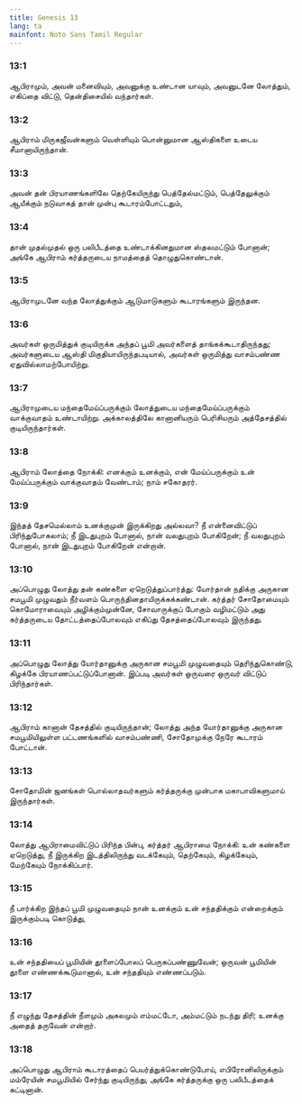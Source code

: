 ```yaml
---
title: Genesis 13
lang: ta
mainfont: Noto Sans Tamil Regular
---
```


###  13:1

ஆபிராமும், அவன் மனைவியும், அவனுக்கு உண்டான யாவும், அவனுடனே லோத்தும், எகிப்தை விட்டு, தென்திசையில் வந்தார்கள்.

###  13:2

ஆபிராம் மிருகஜீவன்களும் வெள்ளியும் பொன்னுமான ஆஸ்திகளை உடைய சீமானாயிருந்தான்.

###  13:3

அவன் தன் பிரயாணங்களிலே தெற்கேயிருந்து பெத்தேல்மட்டும், பெத்தேலுக்கும் ஆயீக்கும் நடுவாகத் தான் முன்பு கூடாரம்போட்டதும்,

###  13:4

தான் முதல்முதல் ஒரு பலிபீடத்தை உண்டாக்கினதுமான ஸ்தலமட்டும் போனான்; அங்கே ஆபிராம் கர்த்தருடைய நாமத்தைத் தொழுதுகொண்டான்.

###  13:5

ஆபிராமுடனே வந்த லோத்துக்கும் ஆடுமாடுகளும் கூடாரங்களும் இருந்தன.

###  13:6

அவர்கள் ஒருமித்துக் குடியிருக்க அந்தப் பூமி அவர்களைத் தாங்கக்கூடாதிருந்தது; அவர்களுடைய ஆஸ்தி மிகுதியாயிருந்தபடியால், அவர்கள் ஒருமித்து வாசம்பண்ண ஏதுவில்லாமற்போயிற்று.

###  13:7

ஆபிராமுடைய மந்தைமேய்ப்பருக்கும் லோத்துடைய மந்தைமேய்ப்பருக்கும் வாக்குவாதம் உண்டாயிற்று. அக்காலத்திலே கானானியரும் பெரிசியரும் அத்தேசத்தில் குடியிருந்தார்கள்.

###  13:8

ஆபிராம் லோத்தை நோக்கி: எனக்கும் உனக்கும், என் மேய்ப்பருக்கும் உன் மேய்ப்பருக்கும் வாக்குவாதம் வேண்டாம்; நாம் சகோதரர்.

###  13:9

இந்தத் தேசமெல்லாம் உனக்குமுன் இருக்கிறது அல்லவா? நீ என்னைவிட்டுப் பிரிந்துபோகலாம்; நீ இடதுபுறம் போனால், நான் வலதுபுறம் போகிறேன்; நீ வலதுபுறம் போனால், நான் இடதுபுறம் போகிறேன் என்றான்.

###  13:10

அப்பொழுது லோத்து தன் கண்களை ஏறெடுத்துப்பார்த்து: யோர்தான் நதிக்கு அருகான சமபூமி முழுவதும் நீர்வளம் பொருந்தினதாயிருக்கக்கண்டான். கர்த்தர் சோதோமையும் கொமோராவையும் அழிக்கும்முன்னே, சோவாருக்குப் போகும் வழிமட்டும் அது கர்த்தருடைய தோட்டத்தைப்போலவும் எகிப்து தேசத்தைப்போலவும் இருந்தது.

###  13:11

அப்பொழுது லோத்து யோர்தானுக்கு அருகான சமபூமி முழுவதையும் தெரிந்துகொண்டு, கிழக்கே பிரயாணப்பட்டுப்போனான். இப்படி அவர்கள் ஒருவரை ஒருவர் விட்டுப் பிரிந்தார்கள்.

###  13:12

ஆபிராம் கானான் தேசத்தில் குடியிருந்தான்; லோத்து அந்த யோர்தானுக்கு அருகான சமபூமியிலுள்ள பட்டணங்களில் வாசம்பண்ணி, சோதோமுக்கு நேரே கூடாரம் போட்டான்.

###  13:13

சோதோமின் ஜனங்கள் பொல்லாதவர்களும் கர்த்தருக்கு முன்பாக மகாபாவிகளுமாய் இருந்தார்கள்.

###  13:14

லோத்து ஆபிராமைவிட்டுப் பிரிந்த பின்பு, கர்த்தர் ஆபிராமை நோக்கி: உன் கண்களை ஏறெடுத்து, நீ இருக்கிற இடத்திலிருந்து வடக்கேயும், தெற்கேயும், கிழக்கேயும், மேற்கேயும் நோக்கிப்பார்.

###  13:15

நீ பார்க்கிற இந்தப் பூமி முழுவதையும் நான் உனக்கும் உன் சந்ததிக்கும் என்றைக்கும் இருக்கும்படி கொடுத்து,

###  13:16

உன் சந்ததியைப் பூமியின் தூளைப்போலப் பெருகப்பண்ணுவேன்; ஒருவன் பூமியின் தூளை எண்ணக்கூடுமானால், உன் சந்ததியும் எண்ணப்படும்.

###  13:17

நீ எழுந்து தேசத்தின் நீளமும் அகலமும் எம்மட்டோ, அம்மட்டும் நடந்து திரி; உனக்கு அதைத் தருவேன் என்றார்.

###  13:18

அப்பொழுது ஆபிராம் கூடாரத்தைப் பெயர்த்துக்கொண்டுபோய், எபிரோனிலிருக்கும் மம்ரேயின் சமபூமியில் சேர்ந்து குடியிருந்து, அங்கே கர்த்தருக்கு ஒரு பலிபீடத்தைக் கட்டினான்.

